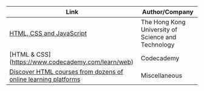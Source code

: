 | Link                                                                                                                | Author/Company                                     |
| ------------------------------------------------------------------------------------------------------------------- | -------------------------------------------------- |
| [HTML, CSS and JavaScript](https://www.coursera.org/learn/html-css-javascript/)                                     | The Hong Kong University of Science and Technology |
| [HTML & CSS] (https://www.codecademy.com/learn/web)                                                                 | Codecademy                                         |
| [Discover HTML courses from dozens of online learning platforms](https://bestcourses.io/results?q=html&size=n_20_n) | Miscellaneous                                      |

